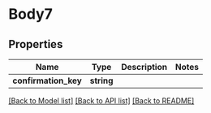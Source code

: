 # Body7

## Properties
Name | Type | Description | Notes
------------ | ------------- | ------------- | -------------
**confirmation_key** | **string** |  | 

[[Back to Model list]](../README.md#documentation-for-models) [[Back to API list]](../README.md#documentation-for-api-endpoints) [[Back to README]](../README.md)


